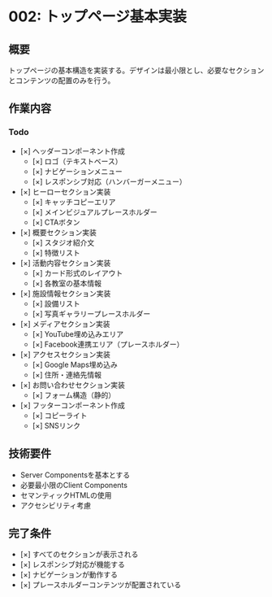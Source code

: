 # 002: トップページ基本実装

## 概要
トップページの基本構造を実装する。デザインは最小限とし、必要なセクションとコンテンツの配置のみを行う。

## 作業内容

### Todo
- [×] ヘッダーコンポーネント作成
  - [×] ロゴ（テキストベース）
  - [×] ナビゲーションメニュー
  - [×] レスポンシブ対応（ハンバーガーメニュー）
- [×] ヒーローセクション実装
  - [×] キャッチコピーエリア
  - [×] メインビジュアルプレースホルダー
  - [×] CTAボタン
- [×] 概要セクション実装
  - [×] スタジオ紹介文
  - [×] 特徴リスト
- [×] 活動内容セクション実装
  - [×] カード形式のレイアウト
  - [×] 各教室の基本情報
- [×] 施設情報セクション実装
  - [×] 設備リスト
  - [×] 写真ギャラリープレースホルダー
- [×] メディアセクション実装
  - [×] YouTube埋め込みエリア
  - [×] Facebook連携エリア（プレースホルダー）
- [×] アクセスセクション実装
  - [×] Google Maps埋め込み
  - [×] 住所・連絡先情報
- [×] お問い合わせセクション実装
  - [×] フォーム構造（静的）
- [×] フッターコンポーネント作成
  - [×] コピーライト
  - [×] SNSリンク

## 技術要件
- Server Componentsを基本とする
- 必要最小限のClient Components
- セマンティックHTMLの使用
- アクセシビリティ考慮

## 完了条件
- [×] すべてのセクションが表示される
- [×] レスポンシブ対応が機能する
- [×] ナビゲーションが動作する
- [×] プレースホルダーコンテンツが配置されている